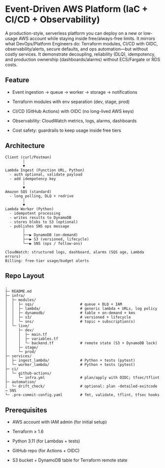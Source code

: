 # Event-Driven AWS Platform (IaC + CI/CD + Observability)

A production-style, serverless platform you can deploy on a new or low-usage AWS account while staying inside free/always-free limits. It mirrors what DevOps/Platform Engineers do: Terraform modules, CI/CD with OIDC, observability/alerts, secure defaults, and ops automation—but without costly services. It demonstrate decoupling, reliability (DLQ), idempotency, and production ownership (dashboards/alarms) without ECS/Fargate or RDS costs.

## Feature
- Event ingestion → queue → worker → storage → notifications

- Terraform modules with env separation (dev, stage, prod)

- CI/CD (GitHub Actions) with OIDC (no long-lived AWS keys)

- Observability: CloudWatch metrics, logs, alarms, dashboards

- Cost safety: guardrails to keep usage inside free tiers


## Architecture

```
Client (curl/Postman)
        │
        ▼
Lambda Ingest (Function URL, Python)
  - auth optional, validate payload
  - add idempotency key
        │
        ▼
Amazon SQS (standard)
  - long polling, DLQ + redrive
        │
        ▼
Lambda Worker (Python)
  - idempotent processing
  - writes results to DynamoDB
  - stores blobs to S3 (optional)
  - publishes SNS ops message
        │
        ├──▶ DynamoDB (on-demand)
        ├──▶ S3 (versioned, lifecycle)
        └──▶ SNS (ops / follow-ons)

CloudWatch: structured logs, dashboard, alarms (SQS age, Lambda errors)
Billing: free-tier usage/budget alerts 

``` 

## Repo Layout

``` 
.
├─ README.md
├─ infra/
│  ├─ modules/
│  │  ├─ sqs/                     # queue + DLQ + IAM
│  │  ├─ lambda/                  # generic lambda + URLs, log policy
│  │  ├─ dynamodb/                # table + on-demand + kms
│  │  ├─ s3/                      # versioned + lifecycle
│  │  └─ sns/                     # topic + subscription(s)
│  └─ live/
│     ├─ dev/
│     │  ├─ main.tf
│     │  ├─ variables.tf
│     │  └─ backend.tf            # remote state (S3 + DynamoDB lock)
│     ├─ stage/
│     └─ prod/
├─ services/
│  ├─ ingest_lambda/              # Python + tests (pytest)
│  └─ worker_lambda/              # Python + tests (pytest)
├─ ci/
│  └─ github-actions/
│     └─ infra.yml                # plan/apply with OIDC; tfsec/tflint
├─ automation/
│  └─ drift_check/                # optional: plan -detailed-exitcode → SNS
└─ .pre-commit-config.yaml        # fmt, validate, tflint, tfsec hooks
```

## Prerequisites
- AWS account with IAM admin (for initial setup)

- Terraform ≥ 1.6

- Python 3.11 (for Lambdas + tests)

- GitHub repo (for Actions + OIDC)

- S3 bucket + DynamoDB table for Terraform remote state